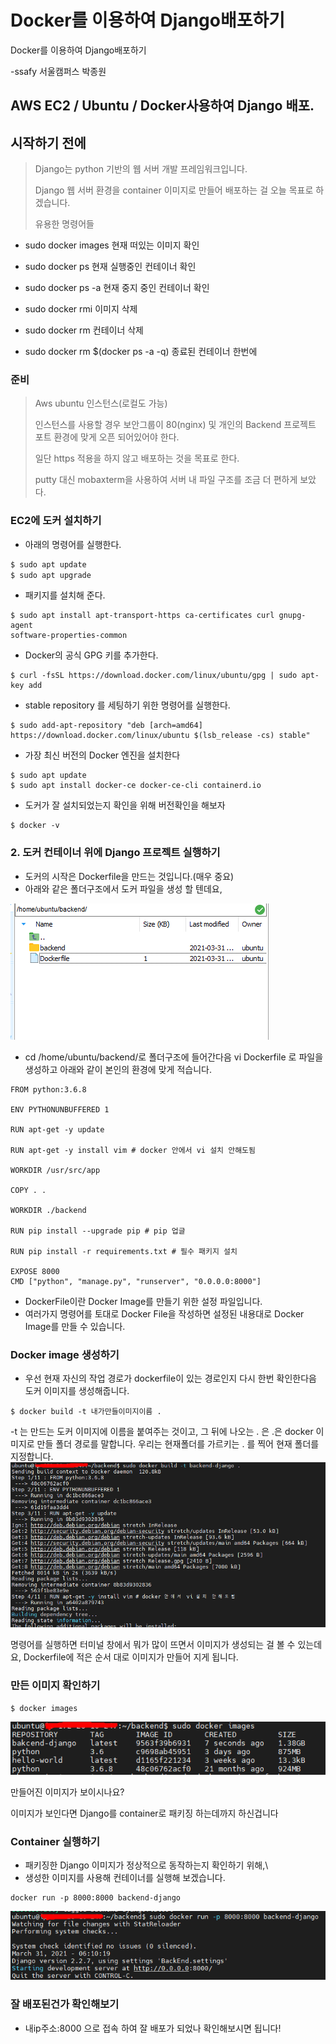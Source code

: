 # Docker를 이용하여 Django배포하기
Docker를 이용하여 Django배포하기

-ssafy 서울캠퍼스 박종원


## AWS EC2 / Ubuntu / Docker사용하여 Django 배포.



## 시작하기 전에

> Django는 python 기반의 웹 서버 개발 프레임워크입니다.
> 
> Django 웹 서버 환경을 container 이미지로 만들어 배포하는 걸 오늘 목표로 하겠습니다.
> 
> 유용한 명령어들
- sudo docker images 현재 떠있는 이미지 확인

- sudo docker ps 현재 실행중인 컨테이너 확인

- sudo docker ps -a 현재 중지 중인 컨테이너 확인

- sudo docker rmi <id> 이미지 삭제

- sudo docker rm <id> 컨테이너 삭제

- sudo docker rm $(docker ps -a -q) 종료된 컨테이너 한번에 

### 준비 ###
> Aws ubuntu 인스턴스(로컬도 가능)
> 
> 인스턴스를 사용할 경우 보안그룹이 80(nginx) 및 개인의 Backend 프로젝트 포트 환경에 맞게 오픈 되어있어야 한다.
> 
> 일단 https 적용을 하지 않고 배포하는 것을 목표로 한다.
> 
> putty 대신 mobaxterm을 사용하여 서버 내 파일 구조를 조금 더 편하게 보았다.


### EC2에 도커 설치하기 ###

- 아래의 명령어를 실행한다.
``` c
$ sudo apt update
$ sudo apt upgrade
```

- 패키지를 설치해 준다.
``` 
$ sudo apt install apt-transport-https ca-certificates curl gnupg-agent
software-properties-common
```

- Docker의 공식 GPG 키를 추가한다.
``` 
$ curl -fsSL https://download.docker.com/linux/ubuntu/gpg | sudo apt-key add
```

- stable repository 를 세팅하기 위한 명령어를 실행한다.
``` 
$ sudo add-apt-repository "deb [arch=amd64]
https://download.docker.com/linux/ubuntu $(lsb_release -cs) stable"
```

- 가장 최신 버전의 Docker 엔진을 설치한다
``` 
$ sudo apt update
$ sudo apt install docker-ce docker-ce-cli containerd.io
```

- 도커가 잘 설치되었는지 확인을 위해 버전확인을 해보자
``` 
$ docker -v

```

### 2. 도커 컨테이너 위에 Django 프로젝트 실행하기 ###

- 도커의 시작은 Dockerfile을 만드는 것입니다.(매우 중요)
- 아래와 같은 폴더구조에서 도커 파일을 생성 할 텐데요,

![](/img/Dockerfile_dic.png)


- cd /home/ubuntu/backend/로 폴더구조에 들어간다음 vi Dockerfile 로 파일을 생성하고 아래와 같이 본인의 환경에 맞게 적습니다.
``` 
FROM python:3.6.8

ENV PYTHONUNBUFFERED 1

RUN apt-get -y update 

RUN apt-get -y install vim # docker 안에서 vi 설치 안해도됨

WORKDIR /usr/src/app

COPY . .

WORKDIR ./backend

RUN pip install --upgrade pip # pip 업글 

RUN pip install -r requirements.txt # 필수 패키지 설치 

EXPOSE 8000 
CMD ["python", "manage.py", "runserver", "0.0.0.0:8000"]

```

- DockerFile이란 Docker Image를 만들기 위한 설정 파일입니다. 
- 여러가지 명령어를 토대로 Docker File을 작성하면 설정된 내용대로 Docker Image를 만들 수 있습니다.


### Docker image 생성하기 ###

- 우선 현재 자신의 작업 경로가 dockerfile이 있는 경로인지 다시 한번 확인한다음 도커 이미지를 생성해줍니다.

``` 
$ docker build -t 내가만들이미지이름 .
```

-t 는 만드는 도커 이미지에 이름을 붙여주는 것이고, 그 뒤에 나오는 . 은  .은 docker 이미지로 만들 폴더 경로를 말합니다.
우리는 현재폴더를 가르키는 . 를 찍어 현재 폴더를 지정합니다.
![](/img/Docker_build.png)

명령어를 실행하면 터미널 창에서 뭐가 많이 뜨면서 이미지가 생성되는 걸 볼 수 있는데요, 
Dockerfile에 적은 순서 대로 이미지가 만들어 지게 됩니다.

### 만든 이미지 확인하기 ###

``` 
$ docker images
```

![](/img/Docker_image.png)

만들어진 이미지가 보이시나요?

이미지가 보인다면 Django를 container로 패키징 하는데까지 하신겁니다

### Container 실행하기 ###

- 패키징한 Django 이미지가 정상적으로 동작하는지 확인하기 위해,\
- 생성한 이미지를 사용해 컨테이너를 실행해 보겠습니다.

``` 
docker run -p 8000:8000 backend-django
```
![](/img/Docker_run.png)

### 잘 배포된건가 확인해보기 ###

- 내ip주소:8000 으로 접속 하여 잘 배포가 되었나 확인해보시면 됩니다!






